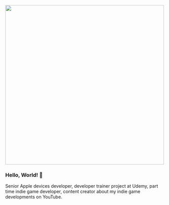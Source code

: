<p><img src="https://pbs.twimg.com/profile_banners/1735332356255330304/1715708458/1500x500" height="500"></p>

### Hello, World! 👋

Senior Apple devices developer, developer trainer project at Udemy, part time indie game developer, content creator about my indie game developments on YouTube.

